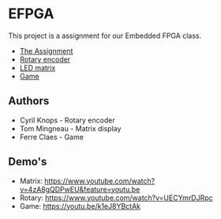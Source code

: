 # EFPGA
This project is a assignment for our Embedded FPGA class.
* [The Assignment](https://github.com/cyrilknops/EFPGA/tree/master/assignment)
* [Rotary encoder](https://github.com/cyrilknops/EFPGA/tree/master/Rotary%20encoder)
* [LED matrix](https://github.com/cyrilknops/EFPGA/tree/master/LEDmatrix_count)
* [Game](https://github.com/cyrilknops/EFPGA/tree/master/Game)

## Authors
* Cyril Knops - Rotary encoder
* Tom Mingneau - Matrix display
* Ferre Claes - Game

## Demo's
* Matrix: https://www.youtube.com/watch?v=4zA8gQDPwEU&feature=youtu.be 
* Rotary: https://www.youtube.com/watch?v=UECYmrDJRpc
* Game: https://youtu.be/k1eJ8YBctAk

